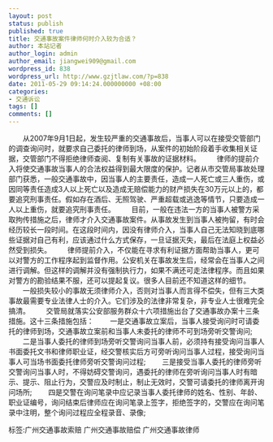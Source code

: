 ```yaml
---
layout: post
status: publish
published: true
title: 交通事故案件律师何时介入较为合适？
author: 本站记者
author_login: admin
author_email: jiangwei909@gmail.com
wordpress_id: 838
wordpress_url: http://www.gzjtlaw.com/?p=838
date: 2011-05-29 09:14:24.000000000 +08:00
categories:
- 交通诉讼
tags: []
comments: []
---
```

　　从2007年9月1日起，发生较严重的交通事故后，当事人可以在接受交管部门的调查询问时，就要求自己委托的律师到场，从案件的初始阶段着手收集相关证据，交管部门不得拒绝律师查阅、复制有关事故的证据材料。　　律师的提前介入将使交通事故当事人的合法权益得到最大限度的保护。记者从市交管局事故处理部门获悉，一般交通事故中，因当事人的主要责任，造成一人死亡或三人重伤，或因同等责任造成3人以上死亡以及造成无赔偿能力的财产损失在30万元以上的，都要追究刑事责任。假如存在酒后、无照驾驶、严重超载或逃逸等情节，只要造成一人以上重伤，就要追究刑事责任。　　目前，一般在违法一方的当事人被警方采取拘传措施之后，律师才介入交通事故案件。从事故发生到当事人被拘留，有时会经历较长一段时间。在这段时间内，因没有律师介入，当事人自己无法知晓到底哪些证据对自己有利，应该通过什么方式保存，一旦证据灭失，最后在法庭上权益必然受到损失。　　律师提前介入，不仅能在寻求有利证据方面帮助当事人，更可以对警方的工作程序起到监督作用。公安机关在事故发生后，经常会在当事人之间进行调解。但这样的调解并没有强制执行力，如果不满还可走法律程序。而且如果对警方的勘验结果不服，还可以提起复议。很多人目前还不知道这样的细节。　　一般损失较小的事故无须律师介入，否则对当事人而言得不偿失，但有三大类事故最需要专业法律人士的介入。它们涉及的法律非常复杂，非专业人士很难完全搞清。　　交管局就落实公安部服务群众十六项措施出台了交通事故办案十三条措施。这十三条措施包括：　　一是交通事故立案后，当事人接受询问时可请委托的律师到场，交通事故立案前和当事人未委托的律师不可到场旁听交警询问;　　二是当事人委托的律师到场旁听交警询问当事人前，必须持有接受询问当事人书面委托文书和律师职业证，经交警核实后方可旁听询问当事人过程，接受询问当事人可当场书面委托律师旁听交警询问过程;　　三是接受当事人委托的律师旁听交警询问当事人时，不得妨碍交警询问，遇委托的律师在旁听询问当事人时有暗示、提示、阻止行为，交警应及时制止，制止无效时，交警可请委托的律师离开询问场所;　　四是交警在询问笔录中应记录当事人委托律师的姓名、性别、年龄、职业证编号，询问结束后律师应在询问笔录上签字，拒绝签字的，交警应在询问笔录中注明，整个询问过程应全程录音、录像;标签:广州交通事故索赔 广州交通事故赔偿 广州交通事故律师

